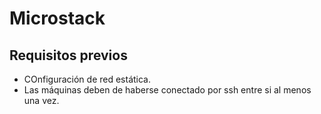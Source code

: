 # Microstack

## Requisitos previos

- COnfiguración de red estática.
- Las máquinas deben de haberse conectado por ssh entre si al menos una vez.
